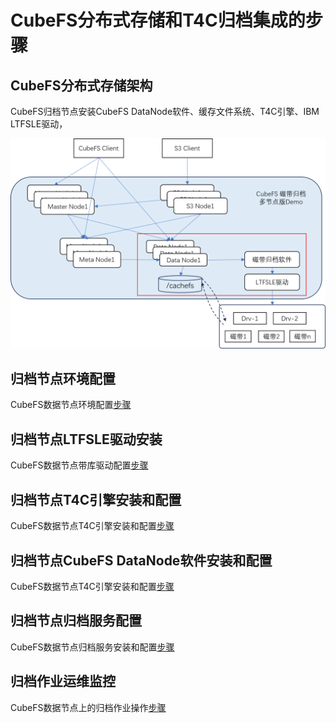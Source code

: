 # CubeFS分布式存储和T4C归档集成的步骤

## CubeFS分布式存储架构
CubeFS归档节点安装CubeFS DataNode软件、缓存文件系统、T4C引擎、IBM LTFSLE驱动，

![arc](./pic/cubefs_t4c_mod.png)


## 归档节点环境配置
CubeFS数据节点环境配置[步骤](../../deploy/env_steps.md)


## 归档节点LTFSLE驱动安装
CubeFS数据节点带库驱动配置[步骤](../../deploy/ltfsle_steps.md)


## 归档节点T4C引擎安装和配置
CubeFS数据节点T4C引擎安装和配置[步骤](../../deploy/ltfsle_steps.md)


## 归档节点CubeFS DataNode软件安装和配置
CubeFS数据节点T4C引擎安装和配置[步骤](./datanode_steps.md)

## 归档节点归档服务配置
CubeFS数据节点归档服务安装和配置[步骤](../../deploy/archive_steps.md)


## 归档作业运维监控
CubeFS数据节点上的归档作业操作[步骤](../../user_guide/t4c_operation.md)


